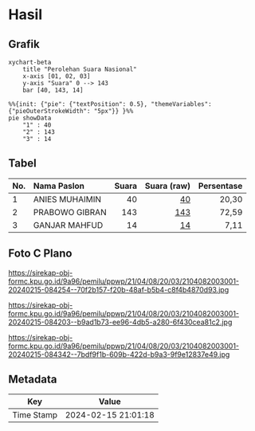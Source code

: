 # Hasil

## Grafik

```mermaid
xychart-beta
    title "Perolehan Suara Nasional"
    x-axis [01, 02, 03]
    y-axis "Suara" 0 --> 143
    bar [40, 143, 14]
```

```mermaid
%%{init: {"pie": {"textPosition": 0.5}, "themeVariables": {"pieOuterStrokeWidth": "5px"}} }%%
pie showData
    "1" : 40
    "2" : 143
    "3" : 14
```

## Tabel

| No. | Nama Paslon    | Suara | Suara (raw) | Persentase |
|:--- |:-------------- | -----:| -----------:| ----------:|
| 1   | ANIES MUHAIMIN | 40    | [40][p-1]   | 20,30      |
| 2   | PRABOWO GIBRAN | 143   | [143][p-2]  | 72,59      |
| 3   | GANJAR MAHFUD  | 14    | [14][p-3]   | 7,11       |


[p-1]: https://github.com/gigit-pemilu/pemilu-2024/blob/main/pilpres/hitung-suara/sub/21-kepulauan-riau/sub/04-lingga/sub/08-selayar/sub/2003-penuba-timur/sub/001-tps/sub/paslon-1.txt
[p-2]: https://github.com/gigit-pemilu/pemilu-2024/blob/main/pilpres/hitung-suara/sub/21-kepulauan-riau/sub/04-lingga/sub/08-selayar/sub/2003-penuba-timur/sub/001-tps/sub/paslon-2.txt
[p-3]: https://github.com/gigit-pemilu/pemilu-2024/blob/main/pilpres/hitung-suara/sub/21-kepulauan-riau/sub/04-lingga/sub/08-selayar/sub/2003-penuba-timur/sub/001-tps/sub/paslon-3.txt

## Foto C Plano

https://sirekap-obj-formc.kpu.go.id/9a96/pemilu/ppwp/21/04/08/20/03/2104082003001-20240215-084254--70f2b157-f20b-48af-b5b4-c8f4b4870d93.jpg

https://sirekap-obj-formc.kpu.go.id/9a96/pemilu/ppwp/21/04/08/20/03/2104082003001-20240215-084203--b9ad1b73-ee96-4db5-a280-6f430cea81c2.jpg

https://sirekap-obj-formc.kpu.go.id/9a96/pemilu/ppwp/21/04/08/20/03/2104082003001-20240215-084342--7bdf9f1b-609b-422d-b9a3-9f9e12837e49.jpg


## Metadata

| Key        | Value               |
| ---------- | ------------------- |
| Time Stamp | 2024-02-15 21:01:18 |



